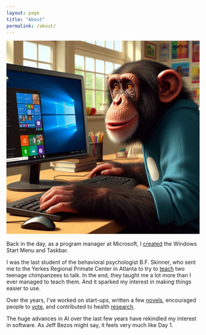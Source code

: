 ```yaml
---
layout: page
title: "About"
permalink: /about/
---
```


![Chimp seated at computer on desk](/assets/images/chimpcomputer.jpg)

Back in the day, as a program manager at Microsoft, I [created](https://archive.blogs.harvard.edu/danieloran/2022/11/28/qa-about-the-windows-start-menu-and-taskbar/) the Windows Start Menu and Taskbar.

I was the last student of the behavioral psychologist B.F. Skinner, who sent me to the Yerkes Regional Primate Center in Atlanta to try to [teach](https://archive.blogs.harvard.edu/danieloran/about/) two teenage chimpanzees to talk. In the end, they taught me a lot more than I ever managed to teach them. And it sparked my interest in making things easier to use.

Over the years, I've worked on start-ups, written a few [novels](https://arstechnica.com/uncategorized/2008/01/beta-testing-a-novel-using-amazons-kindle/), encouraged people to [vote](https://www.motherjones.com/politics/2012/10/moveon-victory-lab-voter-mobilization-obama-progressives/), and contributed to health [research](https://www.acpjournals.org/doi/10.7326/M20-3012).

The huge advances in AI over the last few years have rekindled my interest in software. As Jeff Bezos might say, it feels very much like Day 1.
